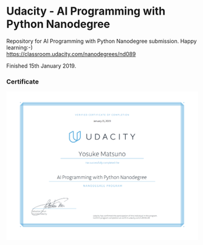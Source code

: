 
# Udacity - AI Programming with Python Nanodegree

Repository for AI Programming with Python Nanodegree submission. Happy learning:-)  
https://classroom.udacity.com/nanodegrees/nd089

Finished 15th January 2019.

### Certificate

<img src= "AIPND_Certificate.png" width= "720">   
